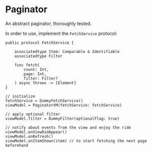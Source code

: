 # Paginator

An abstract paginator, thoroughly tested.

In order to use, implement the `FetchService` protocol:

```
public protocol FetchService {
	
	associatedtype Item: Comparable & Identifiable
	associatedtype Filter
	
	func fetch(
		count: Int,
		page: Int,
		filter: Filter?
	) async throws -> [Element]
}

// initialize
fetchService = DummyFetchService()
viewModel = PaginatorVM(fetchService: fetchService)

// apply optional filter
viewModel.filter = DummyFilter(optionalFlag: true)

// notify about events from the view and enjoy the ride
viewModel.onViewDidAppear()
viewModel.onRefresh()
viewModel.onItemShown(item) // to start fetching the next page beforehand
```
